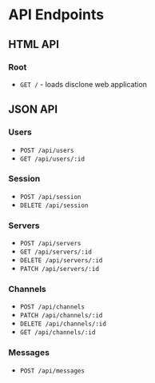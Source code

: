 # API Endpoints

## HTML API

### Root

- `GET /` - loads disclone web application

## JSON API

### Users

- `POST /api/users`
- `GET /api/users/:id`

### Session

- `POST /api/session`
- `DELETE /api/session`

### Servers

- `POST /api/servers`
- `GET /api/servers/:id`
- `DELETE /api/servers/:id`
- `PATCH /api/servers/:id`

### Channels

- `POST /api/channels`
- `PATCH /api/channels/:id`
- `DELETE /api/channels/:id`
- `GET /api/channels/:id`

### Messages 

- `POST /api/messages`
